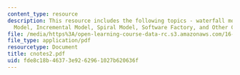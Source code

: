 ```yaml
---
content_type: resource
description: This resource includes the following topics - waterfall model, Evolutionary
  Model, Incremental Model, Spiral Model, Software Factory, and Other CMM Problems.
file: /media/https%3A/open-learning-course-data-rc.s3.amazonaws.com/16-355j-software-engineering-concepts-fall-2005/fde8c18b46373e9262961027b620636f_cnotes2.pdf
file_type: application/pdf
resourcetype: Document
title: cnotes2.pdf
uid: fde8c18b-4637-3e92-6296-1027b620636f
---
```

